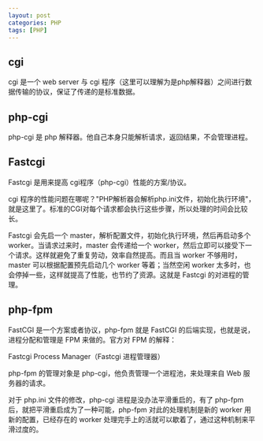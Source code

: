 ```yaml
---
layout: post
categories: PHP
tags: [PHP]
---
```


## cgi

cgi 是一个 web server 与 cgi 程序（这里可以理解为是php解释器）之间进行数据传输的协议，保证了传递的是标准数据。

## php-cgi

php-cgi 是 php 解释器。他自己本身只能解析请求，返回结果，不会管理进程。

## Fastcgi

Fastcgi 是用来提高 cgi程序（php-cgi）性能的方案/协议。

cgi 程序的性能问题在哪呢？"PHP解析器会解析php.ini文件，初始化执行环境"，就是这里了。标准的CGI对每个请求都会执行这些步骤，所以处理的时间会比较长。

Fastcgi 会先启一个 master，解析配置文件，初始化执行环境，然后再启动多个 worker。当请求过来时，master 会传递给一个 worker，然后立即可以接受下一个请求。这样就避免了重复劳动，效率自然提高。而且当 worker 不够用时，master 可以根据配置预先启动几个 worker 等着；当然空闲 worker 太多时，也会停掉一些，这样就提高了性能，也节约了资源。这就是 Fastcgi 的对进程的管理。

## php-fpm

FastCGI 是一个方案或者协议，php-fpm 就是 FastCGI 的后端实现，也就是说，进程分配和管理是 FPM 来做的。官方对 FPM 的解释：

Fastcgi Process Manager（Fastcgi 进程管理器）

php-fpm 的管理对象是 php-cgi，他负责管理一个进程池，来处理来自 Web 服务器的请求。

对于 php.ini 文件的修改，php-cgi 进程是没办法平滑重启的，有了 php-fpm 后，就把平滑重启成为了一种可能，php-fpm 对此的处理机制是新的 worker 用新的配置，已经存在的 worker 处理完手上的活就可以歇着了，通过这种机制来平滑过度的。